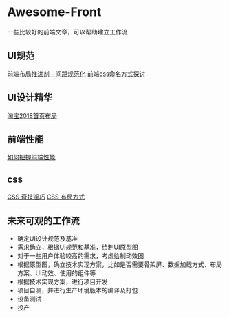 # Awesome-Front
一些比较好的前端文章，可以帮助建立工作流


## UI规范
[前端布局推进剂 - 间距规范化](https://juejin.im/post/5ad0a366f265da239b41dbaf)
[前端css命名方式探讨](https://juejin.im/post/5ba862d9f265da0ae472868a)

## UI设计精华
[淘宝2018首页布局](https://juejin.im/entry/5be98e0351882518805aac2e?utm_source=gold_browser_extension)

## 前端性能
[如何把握前端性能](https://juejin.im/post/5b9e61b15188255c980bc6fd)


## css
[CSS 奇技淫巧](https://github.com/chokcoco/iCSS)
[CSS 布局方式](https://segmentfault.com/a/1190000010989110#articleHeader18)

## 未来可观的工作流
* 确定UI设计规范及基准
* 需求确立，根据UI规范和基准，绘制UI原型图
* 对于一些用户体验较高的需求，考虑绘制动效图
* 根据原型图，确立技术实现方案，比如是否需要骨架屏、数据加载方式、布局方案、UI动效、使用的组件等
* 根据技术实现方案，进行项目开发
* 项目自测，并进行生产环境版本的编译及打包
* 设备测试
* 投产
